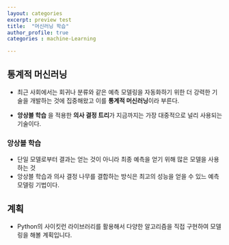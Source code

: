 ```yaml
---
layout: categories
excerpt: preview test
title:  "머신러닝 학습"
author_profile: true
categories : machine-Learning

---
```


## 통계적 머신러닝

* 최근 사회에서는 회귀나 분류와 같은 예측 모델링을 자동화하기 위한 더 강력한 기술을 개발하는 것에 집중해왔고 이를 **통계적 머신러닝**이라 부른다.

* **앙상블 학습** 을 적용한 **의사 결정 트리**가 지금까지는 가장 대중적으로 널리 사용되는 기술이다.


### 앙상블 학습

  * 단일 모델로부터 결과는 얻는 것이 아니라 최종 예측을 얻기 위해 많은 모델을 사용하는 것
  * 앙상블 학습과 의사 결정 나무를 결합하는 방식은 최고의 성능을 얻을 수 있느 예측 모델링 기법이다.
  
  
## 계획

* Python의 사이킷런 라이브러리를 활용해서 다양한 알고리즘을 직접 구현하여 모델링을 해볼 계획입니다.
